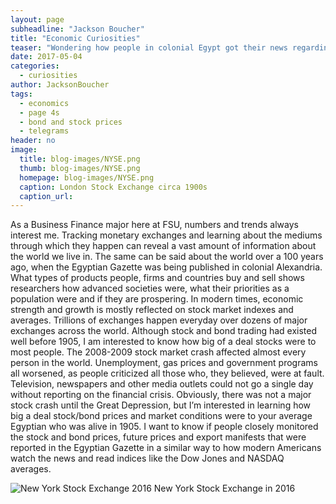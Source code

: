 ```yaml
---
layout: page
subheadline: "Jackson Boucher"
title: "Economic Curiosities"
teaser: "Wondering how people in colonial Egypt got their news regarding stocks and if they care like we do today"
date: 2017-05-04
categories:
  - curiosities
author: JacksonBoucher
tags:
  - economics
  - page 4s
  - bond and stock prices
  - telegrams
header: no
image:
  title: blog-images/NYSE.png
  thumb: blog-images/NYSE.png
  homepage: blog-images/NYSE.png
  caption: London Stock Exchange circa 1900s
  caption_url:
---
```

As a Business Finance major here at FSU, numbers and trends always interest me. Tracking monetary exchanges and learning about the mediums through which they happen can reveal a vast amount of information about the world we live in. The same can be said about the world over a 100 years ago, when the Egyptian Gazette was being published in colonial Alexandria. What types of products people, firms and countries buy and sell shows researchers how advanced societies were, what their priorities as a population were and if they are prospering. In modern times, economic strength and growth is mostly reflected on stock market indexes and averages. Trillions of exchanges happen everyday over dozens of major exchanges across the world. Although stock and bond trading had existed well before 1905, I am interested to know how big of a deal stocks were to most people. The 2008-2009 stock market crash affected almost every person in the world. Unemployment, gas prices and government programs all worsened, as people criticized all those who, they believed, were at fault. Television, newspapers and other media outlets could not go a single day without reporting on the financial crisis. Obviously, there was not a major stock crash until the Great Depression, but I’m interested in learning how big a deal stock/bond prices and market conditions were to your average Egyptian who was alive in 1905. I want to know if people closely monitored the stock and bond prices, future prices and export manifests that were reported in the Egyptian Gazette in a similar way to how modern Americans watch the news and read indices like the Dow Jones and NASDAQ averages.

![New York Stock Exchange 2016](https://github.com/dig-eg-gaz/dig-eg-gaz.github.io/blob/master/images/blog-images/LSE.png?raw=true "New York Stock Exchange in 2016")
New York Stock Exchange in 2016

